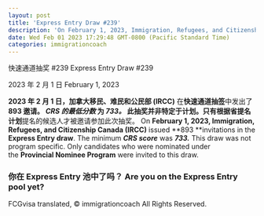 ```yaml
---
layout: post
title: 'Express Entry Draw #239'
description: 'On February 1, 2023, Immigration, Refugees, and Citizenship Canada (IRCC) issued 893 invitations in the Express Entry draw. The minimum CRS score was 733. This draw was not program specific. Only candidates who were nominated under the Provincial Nominee Program were invited to this draw. Are you on the Express Entry pool yet? FIND OUT IF YOU'RE ELIGIBLE BY…'
date: Wed Feb 01 2023 17:29:48 GMT-0800 (Pacific Standard Time)
categories: immigrationcoach
---
```


快速通道抽奖 #239	Express Entry Draw #239
	
2023 年 2 月 1 日	February 1, 2023
	
**2023 年 2 月 1 日，加拿大移民、难民和公民部 (IRCC)** 在**快速通道抽签**中发出了**893 **邀请。 _**CRS 的最低分数**_ 为 _**733。**_ 此抽奖并非特定于计划。只有根据**省提名计划**提名的候选人才被邀请参加此次抽奖。	On **February 1, 2023, Immigration, Refugees, and Citizenship Canada (IRCC)** issued **893 **invitations in the **Express Entry draw**. The minimum _**CRS score**_ was _**733.**_ This draw was not program specific. Only candidates who were nominated under the **Provincial Nominee Program** were invited to this draw.
	
### 你在 Express Entry 池中了吗？	Are you on the Express Entry pool yet?

FCGvisa translated, © immigrationcoach All Rights Reserved.
